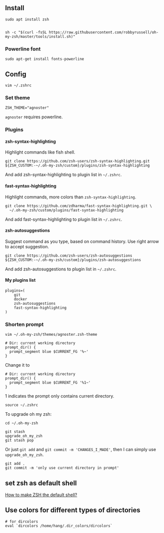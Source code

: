 ## Install

```
sudo apt install zsh


sh -c "$(curl -fsSL https://raw.githubusercontent.com/robbyrussell/oh-my-zsh/master/tools/install.sh)"
```

### Powerline font

```
sudo apt-get install fonts-powerline
```

## Config

```
vim ~/.zshrc
```

### Set theme

```
ZSH_THEME="agnoster"
```

`agnoster` requires powerline.

### Plugins

#### zsh-syntax-highlighting

Highlight commands like fish shell.

```
git clone https://github.com/zsh-users/zsh-syntax-highlighting.git ${ZSH_CUSTOM:-~/.oh-my-zsh/custom}/plugins/zsh-syntax-highlighting
```

And add zsh-syntax-highlighting to plugin list in `~/.zshrc`.

#### fast-syntax-highlighting

Highlight commands, more colors than `zsh-syntax-highlighting`.

```
git clone https://github.com/zdharma/fast-syntax-highlighting.git \
  ~/.oh-my-zsh/custom/plugins/fast-syntax-highlighting
```

And add fast-syntax-highlighting to plugin list in `~/.zshrc`.

#### zsh-autosuggestions

Suggest command as you type, based on command history. Use right arrow to accept suggestion.

```
git clone https://github.com/zsh-users/zsh-autosuggestions ${ZSH_CUSTOM:-~/.oh-my-zsh/custom}/plugins/zsh-autosuggestions
```

And add zsh-autosuggestions to plugin list in `~/.zshrc`.

#### My plugins list

```
plugins=(
    git
    docker
    zsh-autosuggestions
    fast-syntax-highlighting
)
```


### Shorten prompt

```
vim ~/.oh-my-zsh/themes/agnoster.zsh-theme
```

```
# Dir: current working directory
prompt_dir() {
  prompt_segment blue $CURRENT_FG '%~'
}
```


Change it to

```
# Dir: current working directory
prompt_dir() {
  prompt_segment blue $CURRENT_FG '%1~'
}
```

1 indicates the prompt only contains current directory.

```
source ~/.zshrc
```

To upgrade oh my zsh:

```
cd ~/.oh-my-zsh

git stash
upgrade_oh_my_zsh
git stash pop
```

Or just `git add` and `git commit -m 'CHANGES_I_MADE'`, then I can simply use `upgrade_oh_my_zsh`.

```
git add .
git commit -m 'only use current directory in prompt'
```

## set zsh as default shell

[How to make ZSH the default shell?](https://askubuntu.com/questions/131823/how-to-make-zsh-the-default-shell)

## Use colors for different types of directories

```
# for dircolors
eval `dircolors /home/hang/.dir_colors/dircolors`
```